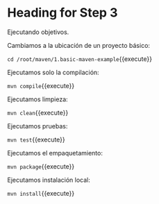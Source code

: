 # Heading for Step 3

Ejecutando objetivos.

Cambiamos a la ubicación de un proyecto básico:

`cd /root/maven/1.basic-maven-example`{{execute}}

Ejecutamos solo la compilación:

`mvn compile`{{execute}}

Ejecutamos limpieza:

`mvn clean`{{execute}}

Ejecutamos pruebas:

`mvn test`{{execute}}

Ejecutamos el empaquetamiento:

`mvn package`{{execute}}

Ejecutamos instalación local:

`mvn install`{{execute}}


